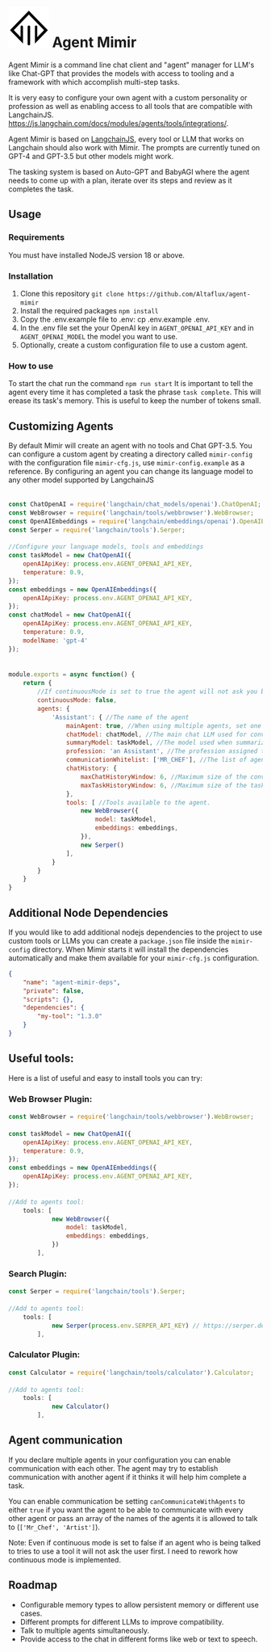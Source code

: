 # <img src="assets/mimir_logo.svg" width="80" height="80"> Agent Mimir

Agent Mimir is a command line chat client and "agent" manager for LLM's like Chat-GPT that provides the models with access to tooling and a framework with which accomplish multi-step tasks.

It is very easy to configure your own agent with a custom personality or profession as well as enabling access to all tools that are compatible with LangchainJS. https://js.langchain.com/docs/modules/agents/tools/integrations/.

Agent Mimir is based on [LangchainJS](https://github.com/hwchase17/langchainjs), every tool or LLM that works on Langchain should also work with Mimir. The prompts are currently tuned on GPT-4 and GPT-3.5 but other models might work.

The tasking system is based on Auto-GPT and BabyAGI where the agent needs to come up with a plan, iterate over its steps and review as it completes the task.


## Usage

### Requirements
You must have installed NodeJS version 18 or above.

### Installation

1. Clone this repository `git clone https://github.com/Altaflux/agent-mimir`
2. Install the required packages `npm install`
3. Copy the .env.example file to .env: cp .env.example .env.
4. In the .env file set the your OpenAI key in `AGENT_OPENAI_API_KEY` and in `AGENT_OPENAI_MODEL` the model you want to use.
5. Optionally, create a custom configuration file to use a custom agent.


### How to use
To start the chat run the command `npm run start`
It is important to tell the agent every time it has completed a task the phrase `task complete`. This will erease its task's memory. This is useful to keep the number of tokens small.

## Customizing Agents

By default Mimir will create an agent with no tools and Chat GPT-3.5. You can configure a custom agent by creating a directory called `mimir-config` with the configuration file `mimir-cfg.js`, use `mimir-config.example` as a reference. By configuring an agent you can change its language model to any other model supported by LangchainJS

```javascript

const ChatOpenAI = require('langchain/chat_models/openai').ChatOpenAI;
const WebBrowser = require('langchain/tools/webbrowser').WebBrowser;
const OpenAIEmbeddings = require('langchain/embeddings/openai').OpenAIEmbeddings;
const Serper = require('langchain/tools').Serper;

//Configure your language models, tools and embeddings
const taskModel = new ChatOpenAI({
    openAIApiKey: process.env.AGENT_OPENAI_API_KEY,
    temperature: 0.9,
});
const embeddings = new OpenAIEmbeddings({
    openAIApiKey: process.env.AGENT_OPENAI_API_KEY,
});
const chatModel = new ChatOpenAI({
    openAIApiKey: process.env.AGENT_OPENAI_API_KEY,
    temperature: 0.9,
    modelName: 'gpt-4'
});


module.exports = async function() {
    return {
        //If continuousMode is set to true the agent will not ask you before executing a tool. Disable at your own risk.
        continuousMode: false,
        agents: {
            'Assistant': { //The name of the agent
                mainAgent: true, //When using multiple agents, set one agent as the mainAgent for the chat.
                chatModel: chatModel, //The main chat LLM used for conversation and memory.
                summaryModel: taskModel, //The model used when summarizing conversations.
                profession: 'an Assistant', //The profession assigned to the agent.
                communicationWhitelist: ['MR_CHEF'], //The list of agents it is allowed to talk to.
                chatHistory: {
                    maxChatHistoryWindow: 6, //Maximum size of the conversational chat before summarizing. 4 by default
                    maxTaskHistoryWindow: 6, //Maximum size of the task chat before summarizing. 4 by default
                },
                tools: [ //Tools available to the agent.
                    new WebBrowser({
                        model: taskModel,
                        embeddings: embeddings,
                    }),
                    new Serper()
                ],
            }
        }
    }
}
```
## Additional Node Dependencies

If you would like to add additional nodejs dependencies to the project to use custom tools or LLMs you can create a `package.json` file inside the `mimir-config` directory. When Mimir starts it will install the dependencies automatically and make them available for your `mimir-cfg.js` configuration.
```json
{
    "name": "agent-mimir-deps",
    "private": false,
    "scripts": {},
    "dependencies": {
        "my-tool": "1.3.0"
    }
}

```

## Useful tools:

Here is a list of useful and easy to install tools you can try:

### Web Browser Plugin:
```javascript
const WebBrowser = require('langchain/tools/webbrowser').WebBrowser;

const taskModel = new ChatOpenAI({
    openAIApiKey: process.env.AGENT_OPENAI_API_KEY,
    temperature: 0.9,
});
const embeddings = new OpenAIEmbeddings({
    openAIApiKey: process.env.AGENT_OPENAI_API_KEY,
});

//Add to agents tool:
    tools: [
            new WebBrowser({
                model: taskModel,
                embeddings: embeddings,
            })
        ],
```

### Search Plugin:
```javascript
const Serper = require('langchain/tools').Serper;

//Add to agents tool:
    tools: [
            new Serper(process.env.SERPER_API_KEY) // https://serper.dev.
        ],
```

### Calculator Plugin:
```javascript
const Calculator = require('langchain/tools/calculator').Calculator;

//Add to agents tool:
    tools: [
            new Calculator()
        ],
```


## Agent communication
If you declare multiple agents in your configuration you can enable communication with each other. The agent may try to establish communication with another agent if it thinks it will help him complete a task.

You can enable communication be setting `canCommunicateWithAgents` to either `true` if you want the agent to be able to communicate with every other agent or pass an array of the names of the agents it is allowed to talk to (`['Mr_Chef', 'Artist']`).

Note: Even if continuous mode is set to false if an agent who is being talked to tries to use a tool it will not ask the user first. I need to rework how continuous mode is implemented.

## Roadmap

* Configurable memory types to allow persistent memory or different use cases.
* Different prompts for different LLMs to improve compatibility.
* Talk to multiple agents simultaneously.
* Provide access to the chat in different forms like web or text to speech.